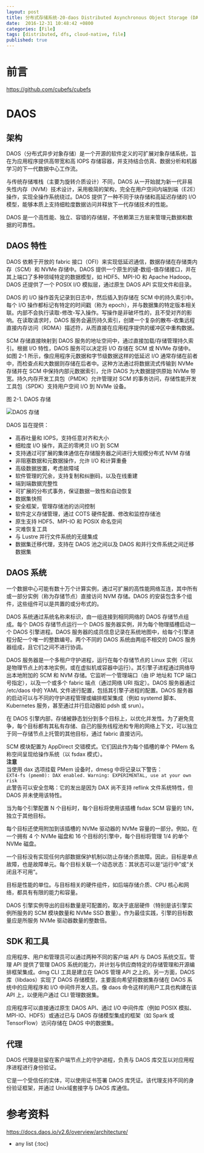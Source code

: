 ```yaml
---
layout: post
title: 分布式存储系统-20-daos Distributed Asynchronous Object Storage (DAOS) 开源的软件定义对象存储系统
date:  2016-12-31 10:48:42 +0800
categories: [File]
tags: [distributed, dfs, cloud-native, file]
published: true
---
```


# 前言

https://github.com/cubefs/cubefs

# DAOS

## 架构

DAOS（分布式异步对象存储）是一个开源的软件定义的可扩展对象存储系统，旨在为应用程序提供高带宽和高 IOPS 存储容器，并支持结合仿真、数据分析和机器学习的下一代数据中心工作流。

与传统存储堆栈（主要为旋转介质设计）不同，DAOS 从一开始就为新一代非易失性内存（NVM）技术设计，采用极简的架构，完全在用户空间内端到端（E2E）操作，实现全操作系统绕过。DAOS 提供了一种不同于块存储和高延迟存储的 I/O 模型，能够本质上支持细粒度数据访问并释放下一代存储技术的性能。

DAOS 是一个高性能、独立、容错的存储层，不依赖第三方层来管理元数据和数据的可靠性。

## DAOS 特性

DAOS 依赖于开放的 fabric 接口（OFI）来实现低延迟通信，数据存储在存储类内存（SCM）和 NVMe 存储中。DAOS 提供一个原生的键-数组-值存储接口，并在其上端口了多种领域特定的数据模型，如 HDF5、MPI-IO 和 Apache Hadoop。DAOS 还提供了一个 POSIX I/O 模拟层，通过原生 DAOS API 实现文件和目录。

DAOS 的 I/O 操作首先记录到日志中，然后插入到存储在 SCM 中的持久索引中。每个 I/O 操作都标记有特定的时间戳（称为 epoch），并与数据集的特定版本相关联。内部不会执行读取-修改-写入操作。写操作是非破坏性的，且不受对齐的影响。在读取请求时，DAOS 服务会遍历持久索引，创建一个复杂的散布-收集远程直接内存访问（RDMA）描述符，从而直接在应用程序提供的缓冲区中重构数据。

SCM 存储直接映射到 DAOS 服务的地址空间中，通过直接加载/存储管理持久索引。根据 I/O 特性，DAOS 服务可以决定将 I/O 存储在 SCM 或 NVMe 存储中。如图 2-1 所示，像应用程序元数据和字节级数据这样的低延迟 I/O 通常存储在前者中，而检查点和大数据则存储在后者中。这种方法通过将数据流式传输到 NVMe 存储并在 SCM 中保持内部元数据索引，允许 DAOS 为大数据提供原始 NVMe 带宽。持久内存开发工具包（PMDK）允许管理对 SCM 的事务访问，存储性能开发工具包（SPDK）支持用户空间 I/O 到 NVMe 设备。

图 2-1. DAOS 存储

![DAOS 存储](https://docs.daos.io/v2.6/admin/media/image1.png)

DAOS 旨在提供：

- 高吞吐量和 IOPS，支持任意对齐和大小
- 细粒度 I/O 操作，真正的零拷贝 I/O 到 SCM
- 支持通过可扩展的集体通信在存储服务器之间进行大规模分布式 NVM 存储
- 非阻塞数据和元数据操作，允许 I/O 和计算重叠
- 高级数据放置，考虑故障域
- 软件管理的冗余，支持复制和纠删码，以及在线重建
- 端到端数据完整性
- 可扩展的分布式事务，保证数据一致性和自动恢复
- 数据集快照
- 安全框架，管理存储池的访问控制
- 软件定义存储管理，通过 COTS 硬件配置、修改和监控存储池
- 原生支持 HDF5、MPI-IO 和 POSIX 命名空间
- 灾难恢复工具
- 与 Lustre 并行文件系统的无缝集成
- 数据集迁移代理，支持在 DAOS 池之间以及 DAOS 和并行文件系统之间迁移数据集

## DAOS 系统

一个数据中心可能有数十万个计算实例，通过可扩展的高性能网络互连，其中所有或一部分实例（称为存储节点）直接访问 NVM 存储。DAOS 的安装包含多个组件，这些组件可以是共置的或分布式的。

DAOS 系统通过系统名称来标识，由一组连接到相同网络的 DAOS 存储节点组成。每个 DAOS 存储节点运行一个 DAOS 服务器实例，并为每个物理插槽启动一个 DAOS 引擎进程。DAOS 服务器的成员信息记录在系统地图中，给每个引擎进程分配一个唯一的整数编号。两个不同的 DAOS 系统由两组不相交的 DAOS 服务器组成，且它们之间不进行协调。

DAOS 服务器是一个多租户守护进程，运行在每个存储节点的 Linux 实例（可以是物理节点上的本地实例，或在虚拟机或容器中运行）。其引擎子进程通过网络导出本地附加的 SCM 和 NVM 存储。它监听一个管理端口（由 IP 地址和 TCP 端口号指定），以及一个或多个 fabric 端点（通过网络 URI 指定）。DAOS 服务器通过 /etc/daos 中的 YAML 文件进行配置，包括其引擎子进程的配置。DAOS 服务器的启动可以与不同的守护进程管理或编排框架集成（例如 systemd 脚本、Kubernetes 服务，甚至通过并行启动器如 pdsh 或 srun）。

在 DAOS 引擎内部，存储被静态划分到多个目标上，以优化并发性。为了避免竞争，每个目标都有其私有存储、自己的服务线程池和专用的网络上下文，可以独立于同一存储节点上托管的其他目标，通过 fabric 直接访问。

SCM 模块配置为 AppDirect 交错模式。它们因此作为每个插槽的单个 PMem 名称空间呈现给操作系统（以 fsdax 模式）。  
**注意**  
当使用 dax 选项挂载 PMem 设备时，dmesg 中将记录以下警告：  
`EXT4-fs (pmem0): DAX enabled. Warning: EXPERIMENTAL, use at your own risk`  
此警告可以安全忽略：它的发出是因为 DAX 尚不支持 reflink 文件系统特性，但 DAOS 并未使用该特性。

当为每个引擎配置 N 个目标时，每个目标将使用该插槽 fsdax SCM 容量的 1/N，独立于其他目标。

每个目标还使用附加到该插槽的 NVMe 驱动器的 NVMe 容量的一部分。例如，在一个拥有 4 个 NVMe 磁盘和 16 个目标的引擎中，每个目标将管理 1/4 的单个 NVMe 磁盘。

一个目标没有实现任何内部数据保护机制以防止存储介质故障。因此，目标是单点故障，也是故障单元。每个目标关联一个动态状态：其状态可以是“运行中”或“关闭且不可用”。

目标是性能的单位。与目标相关的硬件组件，如后端存储介质、CPU 核心和网络，都具有有限的能力和容量。

DAOS 引擎实例导出的目标数量是可配置的，取决于底层硬件（特别是该引擎实例所服务的 SCM 模块数量和 NVMe SSD 数量）。作为最佳实践，引擎的目标数量应是所服务 NVMe 驱动器数量的整数倍。

## SDK 和工具

应用程序、用户和管理员可以通过两种不同的客户端 API 与 DAOS 系统交互。管理 API 提供了管理 DAOS 系统的能力，并计划与供应商特定的存储管理和开源编排框架集成。dmg CLI 工具是建立在 DAOS 管理 API 之上的。另一方面，DAOS 库（libdaos）实现了 DAOS 存储模型，主要面向希望将数据集存储在 DAOS 系统中的应用程序和 I/O 中间件开发人员。像 daos 命令这样的用户工具也构建在该 API 上，以便用户通过 CLI 管理数据集。

应用程序可以直接通过原生 DAOS API、通过 I/O 中间件库（例如 POSIX 模拟、MPI-IO、HDF5）或通过已与 DAOS 存储模型集成的框架（如 Spark 或 TensorFlow）访问存储在 DAOS 中的数据集。

## 代理

DAOS 代理是驻留在客户端节点上的守护进程，负责与 DAOS 库交互以对应用程序进程进行身份验证。

它是一个受信任的实体，可以使用证书签署 DAOS 库凭证。该代理支持不同的身份验证框架，并通过 Unix域套接字与 DAOS 库通信。

# 参考资料

https://docs.daos.io/v2.6/overview/architecture/

* any list
{:toc}
